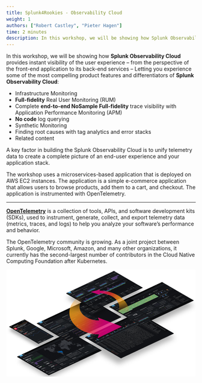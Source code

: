 ```yaml
---
title: Splunk4Rookies - Observability Cloud
weight: 1
authors: ["Robert Castley", "Pieter Hagen"]
time: 2 minutes
description: In this workshop, we will be showing how Splunk Observability Cloud provides instant visibility of the user experience – from the perspective of the front-end application to its back-end services – Letting you experience some of the most compelling product features and differentiators of Splunk Observability Cloud.
---
```


In this workshop, we will be showing how **Splunk Observability Cloud** provides instant visibility of the user experience – from the perspective of the front-end application to its back-end services – Letting you experience some of the most compelling product features and differentiators of **Splunk Observability Cloud**:

* Infrastructure Monitoring
* **Full-fidelity** Real User Monitoring (RUM)
* Complete **end-to-end NoSample Full-fidelity** trace visibility with Application Performance Monitoring (APM)
* **No code** log querying
* Synthetic Monitoring
* Finding root causes with tag analytics and error stacks
* Related content

A key factor in building the Splunk Observability Cloud is to unify telemetry data to create a complete picture of an end-user experience and your application stack.

The workshop uses a microservices-based application that is deployed on AWS EC2 instances. The application is a simple e-commerce application that allows users to browse products, add them to a cart, and checkout. The application is instrumented with OpenTelemetry.

---

**[OpenTelemetry](https://opentelemetry.io)** is a collection of tools, APIs, and software development kits (SDKs), used to instrument, generate, collect, and export telemetry data (metrics, traces, and logs) to help you analyze your software’s performance and behavior.

The OpenTelemetry community is growing. As a joint project between Splunk, Google, Microsoft, Amazon, and many other organizations, it currently has the second-largest number of contributors in the Cloud Native Computing Foundation after Kubernetes.

![Full Stack](images/splunk-full-stack.png)
